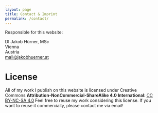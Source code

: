 ```yaml
---
layout: page
title: Contact & Imprint
permalink: /contact/
---
```


Responsible for this website:

DI Jakob Hürner, MSc<br/>
Vienna<br/>
Austria<br/>
[mail@jakobhuerner.at](mailto:mail@jakobhuerner.at)

# License

All of my work I publish on this website is licensed under Creative Commons __Attribution-NonCommercial-ShareAlike 4.0 International__: [CC BY-NC-SA 4.0](https://creativecommons.org/licenses/by-nc-sa/4.0/)
Feel free to reuse my work considering this license. If you want to reuse it commercially, please contact me via email!
